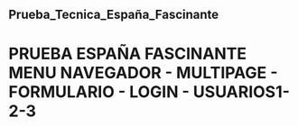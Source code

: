 ## Prueba_Tecnica_España_Fascinante
# PRUEBA ESPAÑA FASCINANTE MENU NAVEGADOR - MULTIPAGE - FORMULARIO - LOGIN - USUARIOS1-2-3
